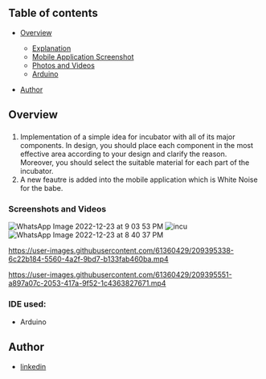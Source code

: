 ## Table of contents

- [Overview](#overview)
  - [Explanation](#explanation)
  - [Mobile Application Screenshot](#screenshot)
  - [Photos and Videos](#photosandvideos)
  - [Arduino](#arduino)

- [Author](#author)

## Overview

###
 <ol>
  <li>Implementation of a simple idea for incubator with all of its major components. In design, you should place each component in the most effective area according to your design and clarify the reason.
  Moreover, you should select the suitable material for each part of the incubator.
  <li> A new feautre is added into the mobile application which is White Noise for the babe.
 
 
 </ol>

### Screenshots and Videos
![WhatsApp Image 2022-12-23 at 9 03 53 PM](https://user-images.githubusercontent.com/61360429/209395262-d193cff3-7658-441d-b436-5c460a72fe88.jpeg)
![incu](https://user-images.githubusercontent.com/61360429/209395275-a15e69f3-0661-422e-962d-e84d9e4ced09.png)
![WhatsApp Image 2022-12-23 at 8 40 37 PM](https://user-images.githubusercontent.com/61360429/209395323-d6ed2c09-cbef-4c1f-b05c-ff00d79565ce.jpeg)


https://user-images.githubusercontent.com/61360429/209395338-6c22b184-5560-4a2f-9bd7-b133fab460ba.mp4



https://user-images.githubusercontent.com/61360429/209395551-a897a07c-2053-417a-9f52-1c4363827671.mp4



### IDE used:

- Arduino

## Author

- [linkedin ](https://www.linkedin.com/in/mariam-mounier-a8b254192/)
